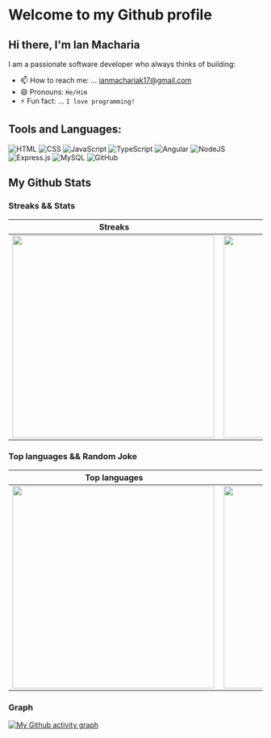 # Welcome to my Github profile 

## Hi there, I'm Ian Macharia

I am a passionate software developer who always thinks of building:
- 📫 How to reach me: ... ianmachariak17@gmail.com
- 😄 Pronouns: `He/Him`
- ⚡ Fun fact: ... `I love programming!`

## Tools and Languages:

![HTML](https://img.shields.io/badge/HTML5-E34F26?style=for-the-badge&logo=html5&logoColor=white)
![CSS](https://img.shields.io/badge/CSS3-1572B6?style=for-the-badge&logo=css3&logoColor=white)
![JavaScript](https://img.shields.io/badge/javascript-%23323330.svg?style=for-the-badge&logo=javascript&logoColor=%23F7DF1E)
![TypeScript](https://img.shields.io/badge/TypeScript-007ACC?style=for-the-badge&logo=typescript&logoColor=white)
![Angular](https://img.shields.io/badge/Angular-DD0031?style=for-the-badge&logo=angular&logoColor=white)
![NodeJS](https://img.shields.io/badge/node.js-6DA55F?style=for-the-badge&logo=node.js&logoColor=white)
![Express.js](https://img.shields.io/badge/express.js-%23404d59.svg?style=for-the-badge&logo=express&logoColor=%2361DAFB)
![MySQL](https://img.shields.io/badge/MySQL-00000F?style=for-the-badge&logo=mysql&logoColor=white)
![GitHub](https://img.shields.io/badge/github-%23121011.svg?style=for-the-badge&logo=github&logoColor=white)

## My Github Stats

### Streaks && Stats

<center>
  <table>
    <thead>
      <tr>
        <th>Streaks</th>
        <th>Stats</th>
      </tr>
    </thead>
    <tbody>
    <tr>
        <td><img width="400px" align="left" src="https://github-readme-streak-stats.herokuapp.com?user=karianmash&theme=github-dark&hide_border=true&date_format=M%20j%5B%2C%20Y%5D"/></td>
        <td><img width="400px" src="https://github-readme-stats.vercel.app/api?username=karianmash&theme=github_dark&hide_border=true&include_all_commits=true&show_icons=true&count_private=true&custom_title=My%20Github%20Stats" /></td>      
    </tr>
    </tbody>
  </table>
</center>

### Top languages && Random Joke

<center>
  <table style="border: none;">
    <thead>
      <tr>
        <th>Top languages</th>
        <th>Random Joke</th>
      </tr>
    </thead>
    <tbody>
    <tr>
        <td><img width="400px" align="left" src="https://github-readme-stats.vercel.app/api/top-langs/?username=karianmash&theme=github_dark&hide_border=true"/></td>
        <td valign="top"><img width="400px" src="https://readme-jokes.vercel.app/api?theme=gotham"</td>      
    </tr>
    </tbody>
  </table>
</center>

### Graph

[![My Github activity graph](https://activity-graph.herokuapp.com/graph?username=karianmash&theme=github-dark&hide_border=true)](https://github.com/karianmash)
